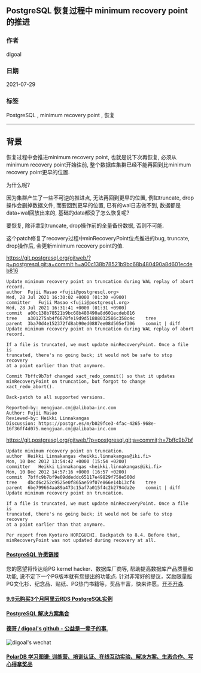 ## PostgreSQL 恢复过程中 minimum recovery point 的推进    
    
### 作者    
digoal    
    
### 日期    
2021-07-29    
    
### 标签    
PostgreSQL , minimum recovery point , 恢复  
    
----    
    
## 背景    
恢复过程中会推进minimum recovery point, 也就是说下次再恢复, 必须从minimum recovery point开始往前, 整个数据库集群已经不能再回到比minimum recovery point更早的位置.   
  
为什么呢?  
  
因为集群产生了一些不可逆的推进点, 无法再回到更早的位置, 例如truncate, drop操作会删掉数据文件, 而要回到更早的位置, 已有的wal日志做不到, 数据都是data+wal回放出来的, 基础的data都没了怎么恢复呢?   
  
要恢复, 除非拿到truncate, drop操作前的全量备份数据, 否则不可能.   
  
这个patch修复了recovery过程中minRecoveryPoint位点推进的bug, truncate, drop操作后, 会更新minimum recovery point的值.   
  
https://git.postgresql.org/gitweb/?p=postgresql.git;a=commit;h=a00c138b78521b9bc68b480490a8d601ecdeb816  
  
```  
Update minimum recovery point on truncation during WAL replay of abort record.  
author	Fujii Masao <fujii@postgresql.org>	  
Wed, 28 Jul 2021 16:30:02 +0000 (01:30 +0900)  
committer	Fujii Masao <fujii@postgresql.org>	  
Wed, 28 Jul 2021 16:31:41 +0000 (01:31 +0900)  
commit	a00c138b78521b9bc68b480490a8d601ecdeb816  
tree	a301275ab4f6678fe19d9d51888032586c358c4c	tree  
parent	3ba70d4e152372fd8ab90ed0887ee08d505ef306	commit | diff  
Update minimum recovery point on truncation during WAL replay of abort record.  
  
If a file is truncated, we must update minRecoveryPoint. Once a file is  
truncated, there's no going back; it would not be safe to stop recovery  
at a point earlier than that anymore.  
  
Commit 7bffc9b7bf changed xact_redo_commit() so that it updates  
minRecoveryPoint on truncation, but forgot to change xact_redo_abort().  
  
Back-patch to all supported versions.  
  
Reported-by: mengjuan.cmj@alibaba-inc.com  
Author: Fujii Masao  
Reviewed-by: Heikki Linnakangas  
Discussion: https://postgr.es/m/b029fce3-4fac-4265-968e-16f36ff4d075.mengjuan.cmj@alibaba-inc.com  
```  
  
https://git.postgresql.org/gitweb/?p=postgresql.git;a=commit;h=7bffc9b7bf  
  
```
Update minimum recovery point on truncation.
author	Heikki Linnakangas <heikki.linnakangas@iki.fi>	
Mon, 10 Dec 2012 13:54:42 +0000 (15:54 +0200)
committer	Heikki Linnakangas <heikki.linnakangas@iki.fi>	
Mon, 10 Dec 2012 14:57:16 +0000 (16:57 +0200)
commit	7bffc9b7bf9e09ddeddc65117e49829f758e500d
tree	dbcd6c252c9525e0f865ae59f07e866e14b13cf4	tree
parent	6be799664aa89a473c15af7a015f4c2b2794da2e	commit | diff
Update minimum recovery point on truncation.

If a file is truncated, we must update minRecoveryPoint. Once a file is
truncated, there's no going back; it would not be safe to stop recovery
at a point earlier than that anymore.

Per report from Kyotaro HORIGUCHI. Backpatch to 8.4. Before that,
minRecoveryPoint was not updated during recovery at all.
```
    
  
#### [PostgreSQL 许愿链接](https://github.com/digoal/blog/issues/76 "269ac3d1c492e938c0191101c7238216")
您的愿望将传达给PG kernel hacker、数据库厂商等, 帮助提高数据库产品质量和功能, 说不定下一个PG版本就有您提出的功能点. 针对非常好的提议，奖励限量版PG文化衫、纪念品、贴纸、PG热门书籍等，奖品丰富，快来许愿。[开不开森](https://github.com/digoal/blog/issues/76 "269ac3d1c492e938c0191101c7238216").  
  
  
#### [9.9元购买3个月阿里云RDS PostgreSQL实例](https://www.aliyun.com/database/postgresqlactivity "57258f76c37864c6e6d23383d05714ea")
  
  
#### [PostgreSQL 解决方案集合](https://yq.aliyun.com/topic/118 "40cff096e9ed7122c512b35d8561d9c8")
  
  
#### [德哥 / digoal's github - 公益是一辈子的事.](https://github.com/digoal/blog/blob/master/README.md "22709685feb7cab07d30f30387f0a9ae")
  
  
![digoal's wechat](../pic/digoal_weixin.jpg "f7ad92eeba24523fd47a6e1a0e691b59")
  
  
#### [PolarDB 学习图谱: 训练营、培训认证、在线互动实验、解决方案、生态合作、写心得拿奖品](https://www.aliyun.com/database/openpolardb/activity "8642f60e04ed0c814bf9cb9677976bd4")
  
